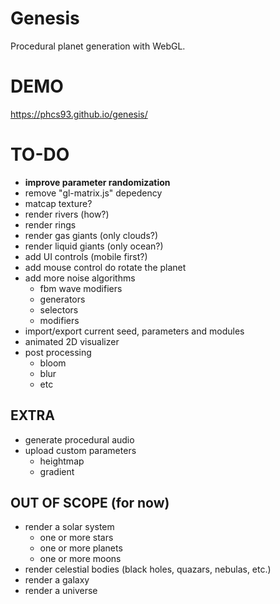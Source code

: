 # Genesis
Procedural planet generation with WebGL.

# DEMO
https://phcs93.github.io/genesis/

# TO-DO
* **improve parameter randomization**
* remove "gl-matrix.js" depedency
* matcap texture?
* render rivers (how?)
* render rings
* render gas giants (only clouds?)
* render liquid giants (only ocean?)
* add UI controls (mobile first?)
* add mouse control do rotate the planet
* add more noise algorithms
  * fbm wave modifiers
  * generators
  * selectors
  * modifiers
* import/export current seed, parameters and modules
* animated 2D visualizer
* post processing
  * bloom
  * blur
  * etc

## EXTRA
* generate procedural audio
* upload custom parameters
  * heightmap
  * gradient

## OUT OF SCOPE (for now)
* render a solar system
  * one or more stars
  * one or more planets
  * one or more moons
* render celestial bodies (black holes, quazars, nebulas, etc.)
* render a galaxy
* render a universe

